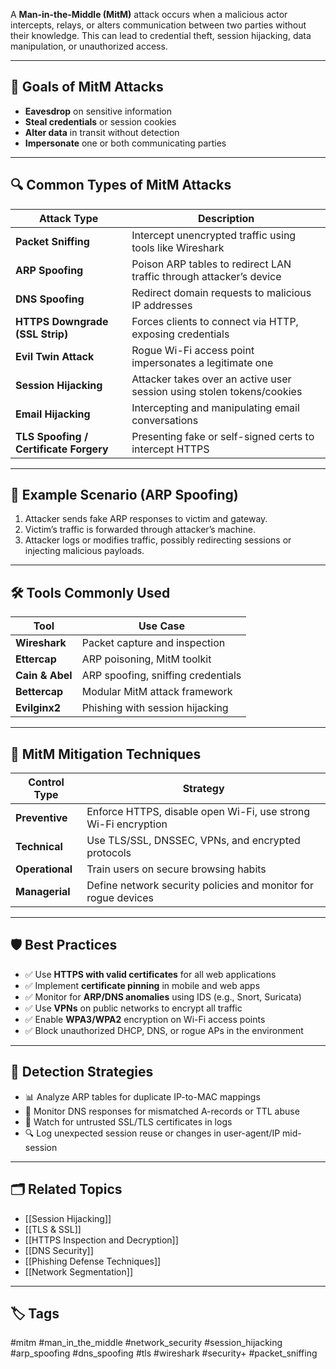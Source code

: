 A **Man-in-the-Middle (MitM)** attack occurs when a malicious actor intercepts, relays, or alters communication between two parties without their knowledge. This can lead to credential theft, session hijacking, data manipulation, or unauthorized access.

---

## 🎯 Goals of MitM Attacks

- **Eavesdrop** on sensitive information
- **Steal credentials** or session cookies
- **Alter data** in transit without detection
- **Impersonate** one or both communicating parties

---

## 🔍 Common Types of MitM Attacks

| Attack Type               | Description                                                              |
|----------------------------|---------------------------------------------------------------------------|
| **Packet Sniffing**        | Intercept unencrypted traffic using tools like Wireshark                  |
| **ARP Spoofing**           | Poison ARP tables to redirect LAN traffic through attacker’s device       |
| **DNS Spoofing**           | Redirect domain requests to malicious IP addresses                        |
| **HTTPS Downgrade (SSL Strip)** | Forces clients to connect via HTTP, exposing credentials           |
| **Evil Twin Attack**       | Rogue Wi-Fi access point impersonates a legitimate one                    |
| **Session Hijacking**      | Attacker takes over an active user session using stolen tokens/cookies    |
| **Email Hijacking**        | Intercepting and manipulating email conversations                        |
| **TLS Spoofing / Certificate Forgery** | Presenting fake or self-signed certs to intercept HTTPS      |

---

## 🧪 Example Scenario (ARP Spoofing)

1. Attacker sends fake ARP responses to victim and gateway.
2. Victim’s traffic is forwarded through attacker’s machine.
3. Attacker logs or modifies traffic, possibly redirecting sessions or injecting malicious payloads.

---

## 🛠 Tools Commonly Used

| Tool           | Use Case                            |
|----------------|--------------------------------------|
| **Wireshark**  | Packet capture and inspection        |
| **Ettercap**   | ARP poisoning, MitM toolkit          |
| **Cain & Abel**| ARP spoofing, sniffing credentials   |
| **Bettercap**  | Modular MitM attack framework        |
| **Evilginx2**  | Phishing with session hijacking      |

---

## 🔐 MitM Mitigation Techniques

| Control Type     | Strategy                                                           |
|------------------|--------------------------------------------------------------------|
| **Preventive**   | Enforce HTTPS, disable open Wi-Fi, use strong Wi-Fi encryption     |
| **Technical**    | Use TLS/SSL, DNSSEC, VPNs, and encrypted protocols                 |
| **Operational**  | Train users on secure browsing habits                              |
| **Managerial**   | Define network security policies and monitor for rogue devices     |

---

## 🛡️ Best Practices

- ✅ Use **HTTPS with valid certificates** for all web applications
- ✅ Implement **certificate pinning** in mobile and web apps
- ✅ Monitor for **ARP/DNS anomalies** using IDS (e.g., Snort, Suricata)
- ✅ Use **VPNs** on public networks to encrypt all traffic
- ✅ Enable **WPA3/WPA2** encryption on Wi-Fi access points
- ✅ Block unauthorized DHCP, DNS, or rogue APs in the environment

---

## 🧠 Detection Strategies

- 📊 Analyze ARP tables for duplicate IP-to-MAC mappings
- 📡 Monitor DNS responses for mismatched A-records or TTL abuse
- 🔐 Watch for untrusted SSL/TLS certificates in logs
- 🔍 Log unexpected session reuse or changes in user-agent/IP mid-session

---

## 🗂 Related Topics

- [[Session Hijacking]]
- [[TLS & SSL]]
- [[HTTPS Inspection and Decryption]]
- [[DNS Security]]
- [[Phishing Defense Techniques]]
- [[Network Segmentation]]

---

## 🏷 Tags

#mitm #man_in_the_middle #network_security #session_hijacking #arp_spoofing #dns_spoofing #tls #wireshark #security+ #packet_sniffing

